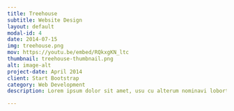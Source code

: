 ```yaml
---
title: Treehouse
subtitle: Website Design
layout: default
modal-id: 4
date: 2014-07-15
img: treehouse.png
mov: https://youtu.be/embed/RQkxgKN_ltc
thumbnail: treehouse-thumbnail.png
alt: image-alt
project-date: April 2014
client: Start Bootstrap
category: Web Development
description: Lorem ipsum dolor sit amet, usu cu alterum nominavi lobortis. At duo novum diceret. Tantas apeirian vix et, usu sanctus postulant inciderint ut, populo diceret necessitatibus in vim. Cu eum dicam feugiat noluisse.

---
```

